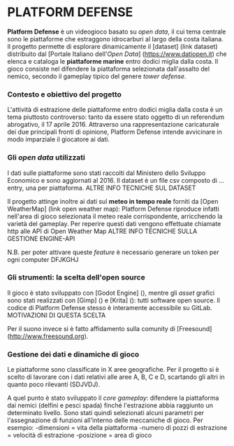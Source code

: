 # PLATFORM DEFENSE

**Platform Defense** è un videogioco basato su *open data*, il cui tema centrale sono le piattaforme che estraggono idrocarburi al largo della costa italiana. 
Il progetto permette di esplorare dinamicamente il [dataset] (link dataset) distribuito dal [Portale Italiano dell'*Open Data*] (https://www.datiopen.it) che elenca e cataloga le **piattaforme marine** entro dodici miglia dalla costa. 
Il gioco consiste nel difendere la piattaforma selezionata dall'assalto del nemico, secondo il gameplay tipico del genere *tower defense*.

### Contesto e obiettivo del progetto
L'attività di estrazione delle piattaforme entro dodici miglia dalla costa è un tema piuttosto controverso: tanto da essere stato oggetto di un referendum abrogativo, il 17 aprile 2016. Attraverso una rappresentazione caricaturale dei due principali fronti di opinione, Platform Defense intende avvicinare in modo imparziale il giocatore ai dati.

### Gli *open data* utilizzati
I dati sulle piattaforme sono stati raccolti dal Ministero dello Sviluppo Economico e sono aggiornati al 2016. 
Il dataset è un file csv composto di ... entry, una per piattaforma. ALTRE INFO TECNICHE SUL DATASET

Il progetto attinge inoltre ai dati sul **meteo in tempo reale** forniti da [Open WeatherMap] (link open weather map): Platform Defense riproduce infatti nell'area di gioco selezionata il meteo reale corrispondente, arricchendo la varietà del gameplay.
Per reperire questi dati vengono effettuate chiamate http alle API di Open Weather Map ALTRE INFO TECNICHE SULLA GESTIONE ENGINE-API

N.B. per poter attivare queste *feature* è necessario generare un token per ogni computer DFJKGHJ

### Gli strumenti: la scelta dell'open source
Il gioco è stato sviluppato con [Godot Engine] (), mentre gli *asset* grafici sono stati realizzati con [Gimp] () e [Krita] (): tutti software open source. Il codice di Platform Defense stesso è interamente accessibile su GitLab. MOTIVAZIONI DI QUESTA SCELTA

Per il suono invece si è fatto affidamento sulla comunity di [Freesound] (http://www.freesound.org).

### Gestione dei dati e dinamiche di gioco
Le piattaforme sono classificate in X aree geografiche. Per il progetto si è scelto di lavorare con i dati relativi alle aree A, B, C e D, scartando gli altri in quanto poco rilevanti (SDJVDJ). 

A quel punto è stato sviluppato il *core gameplay*: difendere la piattaforma dai nemici (delfini e pesci spada) finché l'estrazione abbia raggiunto un determinato livello. Sono stati quindi selezionati alcuni parametri per l'assegnazione di funzioni all'interno delle meccaniche di gioco. Per esempio:
-dimensioni = vita della piattaforma
-numero di pozzi di estrazione = velocità di estrazione
-posizione = area di gioco



